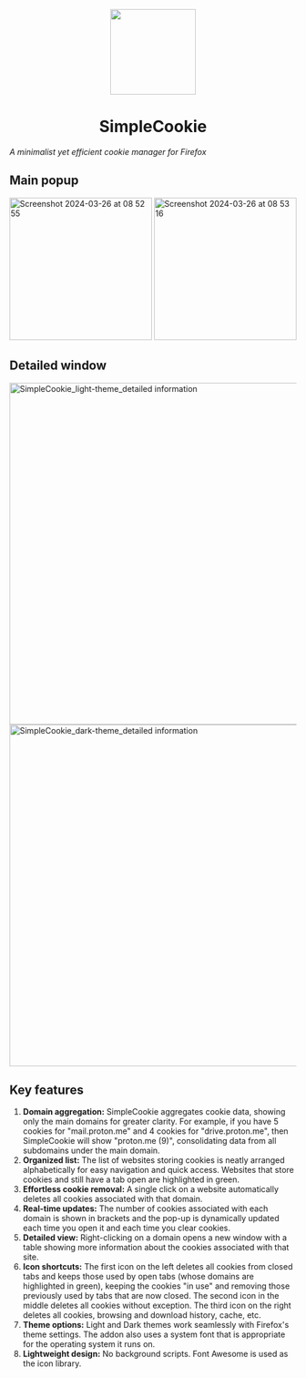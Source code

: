 <p align="center">
<img width="150" src=https://github.com/mickaphd/SimpleCookie/assets/25211018/12ed90c3-2a14-4b9d-8443-13a5846a9950)
</p>
  
<h1 align="center">SimpleCookie</h1></p>
<i>A minimalist yet efficient cookie manager for Firefox</i>

<h2>Main popup</h2>
<img width="250" alt="Screenshot 2024-03-26 at 08 52 55" src="https://github.com/mickaphd/SimpleCookie/assets/25211018/c5478cac-5ec6-4cc0-b1ae-68cd775aace5">
<img width="250" alt="Screenshot 2024-03-26 at 08 53 16" src="https://github.com/mickaphd/SimpleCookie/assets/25211018/90986ce7-6bdc-41f7-8e21-cd5d1188fc2e">

<h2>Detailed window</h2>

<img width="600" alt="SimpleCookie_light-theme_detailed information" src="https://github.com/mickaphd/SimpleCookie/assets/25211018/341cc546-d70a-4842-a578-d72999cc065b">
<img width="600" alt="SimpleCookie_dark-theme_detailed information" src="https://github.com/mickaphd/SimpleCookie/assets/25211018/2f09cf56-6652-402d-9a85-13db6ee54c63">

<h2>Key features</h2>

1. <b>Domain aggregation:</b> SimpleCookie aggregates cookie data, showing only the main domains for greater clarity. For example, if you have 5 cookies for "mail.proton.me" and 4 cookies for "drive.proton.me", then SimpleCookie will show "proton.me (9)", consolidating data from all subdomains under the main domain.
1. <b>Organized list:</b> The list of websites storing cookies is neatly arranged alphabetically for easy navigation and quick access. Websites that store cookies and still have a tab open are highlighted in green.
1. <b>Effortless cookie removal:</b> A single click on a website automatically deletes all cookies associated with that domain.
1. <b>Real-time updates:</b> The number of cookies associated with each domain is shown in brackets and the pop-up is dynamically updated each time you open it and each time you clear cookies.
1. <b>Detailed view:</b> Right-clicking on a domain opens a new window with a table showing more information about the cookies associated with that site.
1. <b>Icon shortcuts:</b> The first icon on the left deletes all cookies from closed tabs and 
keeps those used by open tabs (whose domains are highlighted in green), keeping the cookies "in use" and removing those previously used by tabs that are now closed. The second icon in the middle deletes all cookies without exception. The third icon on the right deletes all cookies, browsing and download history, cache, etc.
1. <b>Theme options:</b> Light and Dark themes work seamlessly with Firefox's theme settings. The addon also uses a system font that is appropriate for the operating system it runs on.
1. <b>Lightweight design:</b> No background scripts. Font Awesome is used as the icon library.
